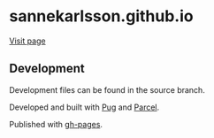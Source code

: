 # sannekarlsson.github.io 

[Visit page](https://sannekarlsson.github.io)

## Development

Development files can be found in the source branch.

Developed and built with [Pug](https://pugjs.org/) and [Parcel](https://parceljs.org/).

Published with [gh-pages](https://www.npmjs.com/package/gh-pages).